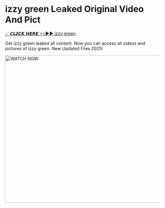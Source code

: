 # izzy green L𝚎aked Original Video And Pict

<p><a href="https://cliphot.my.id/izzy+green" rel="nofollow">✅ 𝘾𝙇𝙄𝘾𝙆 𝙃𝙀𝙍𝙀 ==►► izzy green​</a></p>


<p>Get izzy green leaked all content. Now you can access all videos and pictures of izzy green. New Updated Files 2025!</p>


<p><a rel="nofollow" title="WATCH NOW" href="https://cliphot.my.id/izzy+green"><img border="izzy+green" height="480" width="720" title="WATCH NOW" alt="WATCH NOW" src="https://i.ibb.co.com/xMMVF88/686577567.gif"></a></p>